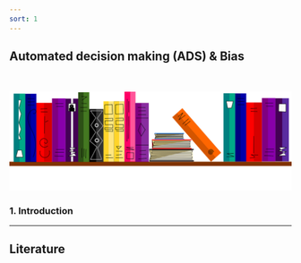 ```yaml
---
sort: 1
---
```


## __Automated decision making (ADS) & Bias__
\
\
<img src="./images/books_banner.png" alt="Books banner" width="600"/>

### 1. Introduction



***

## __Literature__
